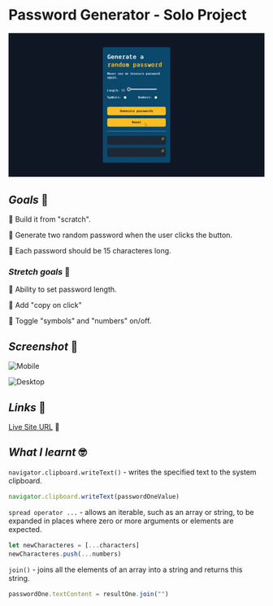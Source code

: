# Password Generator - Solo Project

![Password Generator](./assets/video/sample.gif)

## *Goals* 🎯

🔳 Build it from "scratch".

🔳 Generate two random password when the user clicks the button.

🔳 Each password should be 15 characteres long.

### *Stretch goals* 💪

🔳 Ability to set password length.

🔳 Add "copy on click"

🔳 Toggle "symbols" and "numbers" on/off.

## *Screenshot* 📸

![Mobile](./assets/screenshot/mobile.avif)

![Desktop](./assets/screenshot/desktop.avif)

## *Links* 🔗

[Live Site URL](https://mendezpvi.github.io/fcp-password-generator/) 👀

## *What I learnt* 🤓

`navigator.clipboard.writeText()` - writes the specified text to the system clipboard.
```js
navigator.clipboard.writeText(passwordOneValue)
```

`spread operator ...` - allows an iterable, such as an array or string, to be expanded in places where zero or more arguments or elements are expected.
```js
let newCharacteres = [...characters]
newCharacteres.push(...numbers)
```

`join()` - joins all the elements of an array into a string and returns this string.
```js
passwordOne.textContent = resultOne.join("")
```